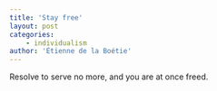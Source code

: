 ```yaml
---
title: 'Stay free'
layout: post
categories:
    - individualism
author: 'Étienne de la Boétie'
---
```


Resolve to serve no more, and you are at once freed.